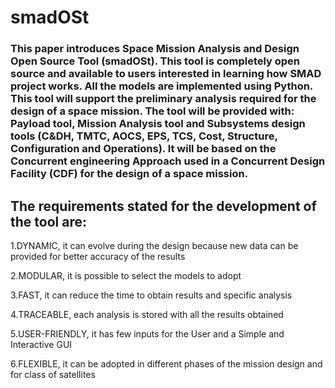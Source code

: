 # smadOSt
### This paper introduces Space Mission Analysis and Design Open Source Tool  (smadOSt).  This  tool  is  completely  open  source and  available  to users  interested  in learning  how  SMAD  project  works.   All  the  models  are  implemented using Python. This tool will support the preliminary analysis required for the design of a space mission. The tool will be provided with:  Payload tool, Mission Analysis tool  and  Subsystems  design  tools  (C&DH, TMTC, AOCS, EPS, TCS, Cost, Structure,  Configuration and  Operations). It will be based on the Concurrent engineering Approach used in a Concurrent Design Facility (CDF) for the design of a space mission.

## The requirements stated for the development of the tool are:
<p>1.DYNAMIC, it can evolve during the design because new data can be provided for better accuracy of the results
<p>2.MODULAR, it is possible to select the models to adopt
<p>3.FAST, it can reduce the time to obtain results and specific analysis
<p>4.TRACEABLE, each analysis is stored with all the results obtained
<p>5.USER-FRIENDLY, it has few inputs for the User and a Simple and Interactive GUI
<p>6.FLEXIBLE, it can be adopted in different phases of the mission design and for class of satellites
